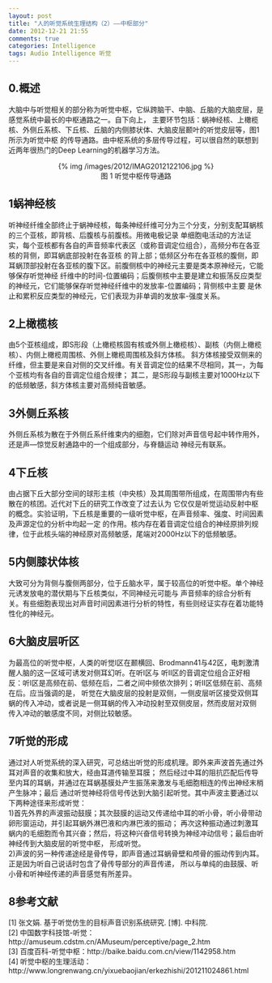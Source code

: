 ```yaml
---
layout: post
title: "人的听觉系统生理结构（2）——中枢部分"
date: 2012-12-21 21:55
comments: true
categories: Intelligence
tags: Audio Intelligence 听觉
---
```

<h2>0.概述</h2>
<p>大脑中与听觉相关的部分称为听觉中枢，它纵跨脑干、中脑、丘脑的大脑皮层，是感觉系统中最长的中枢通路之一。自下向上，
主要环节包括：蜗神经核、上橄榄核、外侧丘系核、下丘核、丘脑的内侧膝状体、大脑皮层颞叶的听觉皮层等，图1所示为听觉中枢
的传导通路。由中枢系统的多层传导过程，可以很自然的联想到近两年很热门的Deep Learning的机器学习方法。
<center>{% img /images/2012/IMAG2012122106.jpg %}</center>
<center>图 1 听觉中枢传导通路</center>
</p>

<h2>1蜗神经核</h2>
<p>听神经纤维全部终止于蜗神经核，每条神经纤维可分为三个分支，分别支配耳蜗核的三个亚核，即背核、后腹核与前腹核。用微电极记录
单细胞电活动的方法证实，每个亚核都有各自的声音频率代表区（或称音调定位组合），高频分布在各亚核的背侧，即耳蜗底部投射在各亚核
的背上部；低频区分布在各亚核的腹侧，即耳蜗顶部投射在各亚核的腹下区。前腹侧核中的神经元主要是类本原神经元，它能够保存听觉神经
纤维中的时间-位置编码；后腹侧核中主要是建立和振荡反应类型的神经元，它们能够保存听觉神经纤维中的发放率-位置编码；背侧核中主要
是休止和累积反应类型的神经元，它们表现为非单调的发放率-强度关系。</p>

<!-- more -->

<h2>2上橄榄核</h2>
<p>由5个亚核组成，即S形段（上橄榄核固有核或外侧上橄榄核）、副核（内侧上橄榄核）、内侧上橄榄周围核、外侧上橄榄周围核及斜方体核。
斜方体核接受双侧来的纤维，但主要是来自对侧的交叉纤维。有关音调定位的结果不尽相同，其一，为每个亚核均有各自的音调定位组合规律；
其二，是S形段与副核主要对1000Hz以下的低频敏感，斜方体核主要对高频纯音敏感。</p>

<h2>3外侧丘系核</h2>
<p>外侧丘系核为散在于外侧丘系纤维束内的细胞，它们除对声音信号起中转作用外，还是声—惊觉反射通路中的一个组成部分，与脊髓运动
神经元有联系。</p>

<h2>4下丘核</h2>
<p>由占据下丘大部分空间的球形主核（中央核）及其周围带所组成，在周围带内有些散在的核团。近代对下丘的研究工作改变了过去认为
它仅仅是听觉运动反射中枢的概念。实验证明，下丘核是重要的一级听觉中枢，在声音频率、强度、时间因素及声源定位的分析中均起一定
的作用。核内存在着音调定位组合的神经原排列规律，位于此核头端的神经原对高频敏感，尾端对2000Hz以下的低频敏感。</p>

<h2>5内侧膝状体核</h2>
<p>大致可分为背侧与腹侧两部分，位于丘脑水平，属于较高位的听觉中枢。单个神经元诱发放电的潜伏期与下丘核类似，不同神经元可能与
声音频率的综合分析有关。有些细胞表现出对声音时间因素进行分析的特性，有些则经证实存在着功能特性化的神经元。</p>

<h2>6大脑皮层听区</h2>
<p>为最高位的听觉中枢，人类的听觉Ⅰ区在颞横回、Brodmann41与42区，电刺激清醒人脑的这一区域可诱发对侧耳幻听。在听Ⅰ区与
听Ⅱ区的音调定位组合正好相反：听Ⅰ区是高频在前、低频在后，二者之间中频依次排列；听Ⅱ区低频在前、高频在后。应当强调的是，
听觉在大脑皮层的投射是双侧，一侧皮层听区接受双侧耳蜗的传入冲动，或者说是一侧耳蜗的传入冲动投射至双侧皮层，然而皮层对双侧
传入冲动的敏感度不同，对侧比较敏感。</p>

<h2>7听觉的形成</h2>
<p>通过对人听觉系统的深入研究，可总结出听觉的形成机理。即外来声波首先通过外耳对声音的收集和放大，经由耳道传输至耳膜；
然后经过中耳的阻抗匹配后传导至内耳的耳蜗，并通过在耳蜗基膜处产生振荡来激发与毛细胞相连的传出神经末梢产生脉冲；最后
通过听觉神经将信号传达到大脑引起听觉。其中声波主要通过以下两种途径来形成听觉：</br>
1)首先外界的声波振动鼓膜；其次鼓膜的运动又传递给中耳的听小骨，听小骨带动卵形窗运动，并引起耳蜗外淋巴液和内淋巴液的振动；
再次这种振动通过刺激耳蜗内的毛细胞而令其兴奋；然后，将这种兴奋信号转换为神经冲动信号；最后由听神经传到大脑皮层的听觉中枢，
形成听觉。</br>
2)声波的另一种传递途经是骨传导，即声音通过耳蜗骨壁和颅骨的振动传到内耳。正是因为听自己说话时包含了骨传导部分的声音传递，
所以与单纯的由鼓膜、听小骨和听神经传递的声音感觉有所差异。</p>

<h2>8参考文献</h2>
<p>[1] 张文娟. 基于听觉仿生的目标声音识别系统研究. [博]. 中科院.</br>
[2] 中国数字科技馆-听觉：http://amuseum.cdstm.cn/AMuseum/perceptive/page_2.htm</br>
[3] 百度百科-听觉中枢：http://baike.baidu.com.cn/view/1142958.htm</br>
[4] 听觉中枢的生理活动：http://www.longrenwang.cn/yixuebaojian/erkezhishi/201211024861.html
</p>

